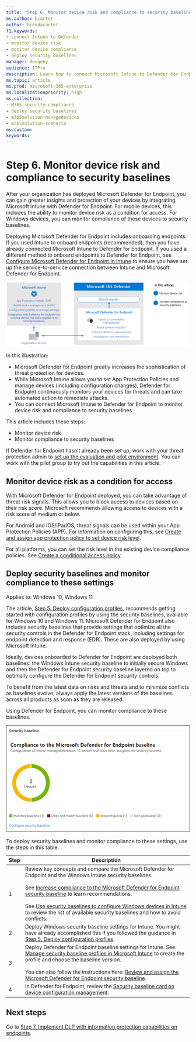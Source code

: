 ```yaml
---
title: "Step 6. Monitor device risk and compliance to security baselines"
ms.author: bcarter
author: brendacarter
f1.keywords:
- connect Intune to Defender
- monitor device risk
- monitor device compliance
- deploy security baselines
manager: dougeby
audience: ITPro
description: Learn how to connect Microsoft Intune to Defender for Endpoint and monitor device risk as a condition for access.
ms.topic: article
ms.prod: microsoft-365-enterprise
ms.localizationpriority: high
ms.collection:
- M365-security-compliance
- deploy security baselines
- m365solution-managedevices
- m365solution-scenario
ms.custom: 
keywords: 
---
```


# Step 6. Monitor device risk and compliance to security baselines

After your organization has deployed Microsoft Defender for Endpoint, you can gain greater insights and protection of your devices by integrating Microsoft Intune with Defender for Endpoint. For mobile devices, this includes the ability to monitor device risk as a condition for access. For Windows devices, you can monitor compliance of these devices to security baselines. 

Deploying Microsoft Defender for Endpoint includes onboarding endpoints. If you used Intune to onboard endpoints (recommended), then you have already connected Microsoft Intune to Defender for Endpoint. If you used a different method to onboard endpoints to Defender for Endpoint, see [Configure Microsoft Defender for Endpoint in Intune](/mem/intune/protect/advanced-threat-protection-configure) to ensure you have set up the service-to-service connection between Intune and Microsoft Defender for Endpoint. 


![Defender for Endpoint and Microsoft Intune integration illustration](../media/devices/devices-defender-for-endpoint-steps.png#lightbox)

In this illustration:
- Microsoft Defender for Endpoint greatly increases the sophistication of threat protection for devices. 
- While Microsoft Intune allows you to set App Protection Policies and manage devices (including configuration changes), Defender for Endpoint continuously monitors your devices for threats and can take automated action to remediate attacks. 
- You can connect Microsoft Intune to Defender for Endpoint to monitor device risk and compliance to security baselines.

This article includes these steps:
- Monitor device risk
- Monitor compliance to security baselines

If Defender for Endpoint hasn’t already been set up, work with your threat protection admin to [set up the evaluation and pilot environment](../security/defender/eval-defender-endpoint-overview.md). You can work with the pilot group to try out the capabilities in this article.

## Monitor device risk as a condition for access

With Microsoft Defender for Endpoint deployed, you can take advantage of threat risk signals. This allows you to block access to devices based on their risk score. Microsoft recommends allowing access to devices with a risk score of medium or below.

For Android and iOS/iPadOS, threat signals can be used within your App Protection Policies (APP). For information on configuring this, see [Create and assign app protection policy to set device risk level](/mem/intune/protect/advanced-threat-protection-configure#create-and-assign-compliance-policy-to-set-device-risk-level).

For all platforms, you can set the risk level in the existing device compliance policies. See [Create a conditional access policy](/mem/intune/protect/advanced-threat-protection-configure#create-a-conditional-access-policy).

## Deploy security baselines and monitor compliance to these settings

Applies to: Windows 10, Windows 11

The article, [Step 5. Deploy configuration profiles](manage-devices-with-intune-configuration-profiles.md), recommends getting started with configuration profiles by using the security baselines, available for Windows 10 and Windows 11. Microsoft Defender for Endpoint also includes security baselines that provide settings that optimize all the security controls in the Defender for Endpoint stack, including settings for endpoint detection and response (EDR). These are also deployed by using Microsoft Intune.

Ideally, devices onboarded to Defender for Endpoint are deployed both baselines: the Windows Intune security baseline to initially secure Windows and then the Defender for Endpoint security baseline layered on top to optimally configure the Defender for Endpoint security controls.

To benefit from the latest data on risks and threats and to minimize conflicts as baselines evolve, always apply the latest versions of the baselines across all products as soon as they are released. 

Using Defender for Endpoint, you can monitor compliance to these baselines. 

![The card for monitoring compliance to security baselines](../media/devices/secconmgmt-baseline-card.png#lightbox)

To deploy security baselines and monitor compliance to these settings, use the steps in this table.


|Step  |Description  |
|---------|---------|
|1     |Review key concepts and compare the Microsoft Defender for Endpoint and the Windows Intune security baselines. <br><br>See [Increase compliance to the Microsoft Defender for Endpoint security baseline](../security/defender-endpoint/configure-machines-security-baseline.md) to learn recommendations.<br><br>See [Use security baselines to configure Windows devices in Intune ](/mem/intune/protect/security-baselines) to review the list of available security baselines and how to avoid conflicts.         |
|2     |  Deploy Windows security baseline settings for Intune. You might have already accomplished this if you followed the guidance in [Step 5. Deploy configuration profiles](manage-devices-with-intune-configuration-profiles.md).        |
|3    |  Deploy Defender for Endpoint baseline settings for Intune. See [Manage security baseline profiles in Microsoft Intune](/mem/intune/protect/security-baselines-configure) to create the profile and choose the baseline version.<br><br>You can also follow the instructions here: [Review and assign the Microsoft Defender for Endpoint security baseline](../security/defender-endpoint/configure-machines-security-baseline.md#review-and-assign-the-microsoft-defender-for-endpoint-security-baseline).     |
|4     | In Defender for Endpoint, review the [Security baseline card on device configuration management](../security/defender-endpoint/configure-machines.md).          |


## Next steps
Go to [Step 7. Implement DLP with information protection capabilities on endpoints](manage-devices-with-intune-dlp-mip.md).